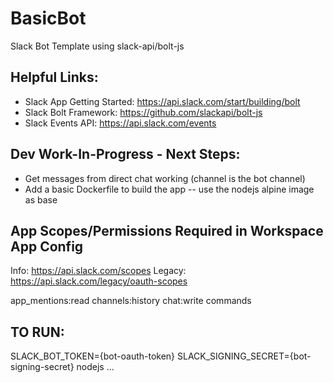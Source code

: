 # BasicBot

Slack Bot Template using slack-api/bolt-js

## Helpful Links:
- Slack App Getting Started: https://api.slack.com/start/building/bolt
- Slack Bolt Framework: https://github.com/slackapi/bolt-js
- Slack Events API: https://api.slack.com/events

## Dev Work-In-Progress - Next Steps:

- Get messages from direct chat working (channel is the bot channel)
- Add a basic Dockerfile to build the app -- use the nodejs alpine image as base

## App Scopes/Permissions Required in Workspace App Config
Info: https://api.slack.com/scopes
Legacy: https://api.slack.com/legacy/oauth-scopes

app_mentions:read
channels:history
chat:write
commands

## TO RUN:
SLACK_BOT_TOKEN={bot-oauth-token}
SLACK_SIGNING_SECRET={bot-signing-secret}
nodejs ...